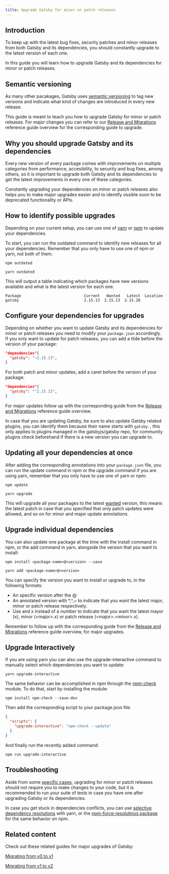 ```yaml
---
title: Upgrade Gatsby for minor or patch releases
---
```


## Introduction

To keep up with the latest bug fixes, security patches and minor releases from both Gatsby and its dependencies, you should constantly upgrade to the latest version of each one.

In this guide you will learn how to upgrade Gatsby and its dependencies for minor or patch releases.

## Semantic versioning

As many other pacakages, Gatsby uses [semantic versioning](https://semver.org/) to tag new versions and indicate what kind of changes are introduced in every new release.

This guide is meant to teach you how to upgrade Gatsby for minor or patch releases. For major changes you can refer to our [Release and Migrations](https://www.gatsbyjs.org/docs/releases-and-migration/) reference guide overview for the corresponding guide to upgrade.

## Why you should upgrade Gatsby and its dependencies

Every new version of every package comes with improvements on multiple categories from performance, accesibility, to security and bug fixes, among others, so it is important to upgrade both Gatsby and its dependencies to get the latest improvements in every one of these categories.

Constantly upgrading your dependencies on minor or patch releases also helps you to make major upgrades easier and to identify ossible soon to be deprecated functionality or APIs.

## How to identify possible upgrades

Depending on your current setup, you can use one of [yarn](https://yarnpkg.com/) or [npm](https://www.npmjs.com/get-npm) to update your dependencies.

To start, you can run the outdated command to identify new releases for all your dependencies. Remember that you only have to use one of npm or yarn, not both of them.

```shell
npm outdated
```

```shell
yarn outdated
```

This will output a table indicating which packages have new versions available and what is the latest version for each one.

```
Package                            Current   Wanted   Latest  Location
gatsby                             2.15.13  2.15.13  2.15.20
```

## Configure your dependencies for upgrades

Depending on whether you want to update Gatsby and its dependencies for minor or patch releases you need to modify your `package.json` accordingly. If you only want to update for patch releases, you can add a tilde before the version of your package:

```title=package.json
"dependencies"{
  "gatsby": "~2.15.13",
}
```

For both patch and minor updates, add a caret before the version of your package:

```title=package.json
"dependencies"{
  "gatsby": "^2.15.13",
}
```

For major updates follow up with the corresponding guide from the [Release and Migrations](https://www.gatsbyjs.org/docs/releases-and-migration/) reference guide overview.

In case that you are updating Gatsby, be sure to also update Gatsby related plugins, you can identify them because their name starts with `gatsby-`, this only applies to plugins managed in the gatsbyjs/gatsby repo, for community plugins check beforehand if there is a new version you can upgrade to.

## Updating all your dependencies at once

After adding the corresponding annotations into your `package.json` file, you can run the update command in npm or the upgrade command if you are using yarn, remember that you only have to use one of yarn or npm:

```shell
npm update
```

```shell
yarn upgrade
```

This will upgrade all your packages to the latest [wanted](https://docs.npmjs.com/cli/outdated) version, this means the latest patch in case that you specified that only patch updates were allowed, and so on for minor and major update annotations.

## Upgrade individual dependencies

You can also update one package at the time with the install command in npm, or the add command in yarn, alongside the version that you want to install:

```shell
npm install <package-name>@<version> --save
```

```shell
yarn add <package-name>@<version>
```

You can specify the version you want to install or upgrade to, in the following formats:

- An specific version after the @
- An annotated version with \*,^,~ to indicate that you want the latest major, minor or patch release respectively.
- Use and x instead of a number to indicate that you want the latest mayor (x), minor (&lt;major&gt;.x) or patch release (&lt;major&gt;.&lt;minor&gt;.x).

Remember to follow up with the corresponding guide from the [Release and Migrations](https://www.gatsbyjs.org/docs/releases-and-migration/) reference guide overview, for major upgrades.

## Upgrade Interactively

If you are using yarn you can also use the upgrade-interactive command to manually select which dependencies you want to update:

```shell
yarn upgrade-interactive
```

The same behavior can be accomplished in npm through the [npm-check](https://www.npmjs.com/package/npm-check) module. To do that, start by installing the module:

```shell
npm install npm-check --save-dev
```

Then add the corresponding script to your package.json file:

```title=package.json
{
  "scripts": {
    "upgrade-interactive": "npm-check --update"
  }
}
```

And finally run the recently added command:

```shell
npm run upgrade-interactive
```

## Troubleshooting

Aside from some [specific cases](https://www.gatsbyjs.org/blog/2019-06-18-dropping-support-for-node-6/), upgrading for minor or patch releases should not require you to make changes to your code, but it is recommended to run your suite of tests in case you have one after upgrading Gatsby or its dependencies.

In case you get stuck in dependencies conflicts, you can use [selective dependency resolutions](https://yarnpkg.com/lang/en/docs/selective-version-resolutions/) with yarn, or the [npm-force-resolutinos package](https://www.npmjs.com/package/npm-force-resolutions?activeTab=readme) for the same behavior on npm.

## Related content

Check out these related guides for major upgrades of Gatsby:

[Migrating from v0 to v1](https://www.gatsbyjs.org/docs/migrating-from-v0-to-v1/)

[Migrating from v1 to v2](https://www.gatsbyjs.org/docs/migrating-from-v1-to-v2/)
